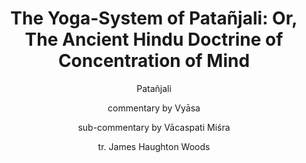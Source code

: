 ---
title: "The Yoga-System of Patañjali: Or, The Ancient Hindu Doctrine of Concentration of Mind"
author: ["Patañjali", "commentary by Vyāsa", "sub-commentary by Vācaspati Miśra", "tr. James Haughton Woods"]
year: 1914
language: ["English", "Sanskrit"]
genre: ["Philosophy", "Religious Literature", "Classical Literature"]
description: "The Yoga-System of Patañjali, translated by James Haughton Woods in 1914, represents one of the most scholarly and comprehensive English presentations of classical yoga philosophy. This work encompasses Patañjali's foundational Yoga Sutras (written around 2nd century BCE to 2nd century CE), Vyāsa's authoritative commentary (Yoga-bhāṣya, c."
collections: ['ancient-wisdom', 'spiritual-texts', 'classical-literature']
sources:
  - name: "Internet Archive"
    url: "https://archive.org/details/yogasystemofpata00wooduoft"
    type: "other"
references:
  - name: "Wikipedia: Yoga Sutras of Patanjali"
    url: "https://en.wikipedia.org/wiki/Yoga_Sutras_of_Patanjali"
    type: "wikipedia"
  - name: "Wikipedia: Vyasa"
    url: "https://en.wikipedia.org/wiki/Vyasa"
    type: "wikipedia"
  - name: "Wikipedia: Vācaspati Miśra"
    url: "https://en.wikipedia.org/wiki/V%C4%81chaspati_Misra"
    type: "wikipedia"
  - name: "Open Library: The Yoga-System of Patañjali"
    url: "https://openlibrary.org/search?q=The+Yoga-System+of+Patañjali+Or+The+Patañjali"
    type: "other"
featured: true
publishDate: 2025-10-30
tags: ['classical-literature', 'philosophy', 'religious']
---